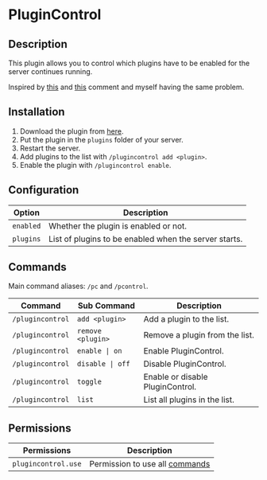 # PluginControl

## Description

This plugin allows you to control which plugins have to be enabled for the server continues running.

Inspired by [this](https://github.com/PaperMC/Paper/issues/8859#issuecomment-1435905791) and [this](https://github.com/PaperMC/Paper/pull/8108#issuecomment-1419304955) comment and myself having the same problem.

## Installation

1. Download the plugin from [here](https://github.com/SrBedrock/PluginControl/releases/).
2. Put the plugin in the `plugins` folder of your server.
3. Restart the server.
4. Add plugins to the list with `/plugincontrol add <plugin>`.
5. Enable the plugin with `/plugincontrol enable`.

## Configuration

| Option    | Description                                           |
|-----------|-------------------------------------------------------|
| `enabled` | Whether the plugin is enabled or not.                 |
| `plugins` | List of plugins to be enabled when the server starts. |

## Commands

Main command aliases: `/pc` and `/pcontrol`.

| Command           | Sub Command       | Description                      |
|-------------------|-------------------|----------------------------------|
| `/plugincontrol` | `add <plugin>`    | Add a plugin to the list.        |
| `/plugincontrol` | `remove <plugin>` | Remove a plugin from the list.   |
| `/plugincontrol` | `enable \| on`    | Enable PluginControl.            |
| `/plugincontrol` | `disable \| off`  | Disable PluginControl.           |
| `/plugincontrol` | `toggle`          | Enable or disable PluginControl. |
| `/plugincontrol` | `list`            | List all plugins in the list.    |

## Permissions

| Permissions          | Description                                 |
|----------------------|---------------------------------------------|
| `plugincontrol.use` | Permission to use all [commands](#commands) |
